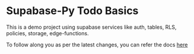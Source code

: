 # Supabase-Py Todo Basics

This is a demo project using supabase services like auth, tables, RLS, policies, storage, edge-functions.

To follow along you as per the latest changes, you can refer the docs [here]()

